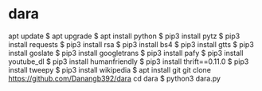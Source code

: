 # dara
apt update
$ apt upgrade
$ apt install python
$ pip3 install pytz
$ pip3 install requests
$ pip3 install rsa
$ pip3 install bs4
$ pip3 install gtts 
$ pip3 install goslate
$ pip3 install googletrans
$ pip3 install pafy
$ pip3 install youtube_dl
$ pip3 install humanfriendly
$ pip3 install thrift==0.11.0
$ pip3 install tweepy
$ pip3 install wikipedia
$ apt install git
git clone https://github.com/Danangb392/dara
cd dara
$ python3 dara.py

